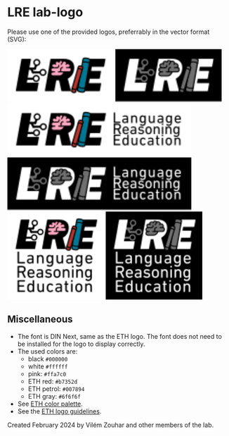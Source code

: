 # LRE lab-logo

Please use one of the provided logos, preferrably in the vector format (SVG):

<img src="light_base.svg" height="120px">
<img src="dark_base.svg" height="120px">

<img src="light_horizontal.svg" height="120px">
<img src="dark_horizontal.svg" height="120px">

<img src="light_vertical.svg" height="200px">
<img src="dark_vertical.svg" height="200px">

## Miscellaneous

- The font is DIN Next, same as the ETH logo. The font does not need to be installed for the logo to display correctly.
- The used colors are:
  - black `#000000`
  - white `#ffffff`
  - pink: `#ffa7c0`
  - ETH red: `#b7352d`
  - ETH petrol: `#007894`
  - ETH gray: `#6f6f6f`
- See [ETH color palette](https://ethz.ch/staffnet/en/service/communication/corporate-design/colours.html).
- See the [ETH logo guidelines](https://ethz.ch/staffnet/en/service/communication/corporate-design/logo.html).


Created February 2024 by Vilém Zouhar and other members of the lab.